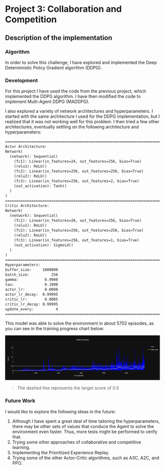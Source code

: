 
# Project 3: Collaboration and Competition

## Description of the implementation

### Algorithm

In order to solve this challenge, I have explored and implemented the Deep Deterministic Policy Gradient algorithm (DDPG).

### Development

For this project I have used the code from the previous project, which implemented the DDPG algorithm. I have then modified the code to implement Multi-Agent DDPG (MADDPG).

I also explored a variety of network architectures and hyperparameters. I started with the same architecture I used for the DDPG implementation, but I realized that it was not working well for this problem. I then tried a few other architectures, eventually settling on the following architecture and hyperparameters:

```
================================================================================
Actor Architecture:
Network(
  (network): Sequential(
    (fc1): Linear(in_features=24, out_features=256, bias=True)
    (relu1): ReLU()
    (fc2): Linear(in_features=256, out_features=256, bias=True)
    (relu2): ReLU()
    (fc3): Linear(in_features=256, out_features=2, bias=True)
    (out_activation): Tanh()
  )
)
================================================================================
Critic Architecture:
Network(
  (network): Sequential(
    (fc1): Linear(in_features=26, out_features=256, bias=True)
    (relu1): ReLU()
    (fc2): Linear(in_features=256, out_features=256, bias=True)
    (relu2): ReLU()
    (fc3): Linear(in_features=256, out_features=1, bias=True)
    (out_activation): Sigmoid()
  )
)
================================================================================
Hyperparameters:
buffer_size:     1000000
batch_size:          256
gamma:            0.9900
tau:              0.1000
actor_lr:         0.0008
actor_lr_decay:  0.99995
critic_lr:        0.0005
critic_lr_decay: 0.99995
update_every:          4
================================================================================
```

This model was able to solve the environment in about 5702 episodes, as you can see in the training progress chart below:

![Training Progress](training-progress.png)

> The dashed line represents the target score of 0.5

### Future Work

I would like to explore the following ideas in the future:
1. Although I have spent a great deal of time tailoring the hyperparameters, there may be other sets of values that conduce the Agent to solve the environment even faster. Thus, more tests might be performed to verify that.
2. Trying some other approaches of collaborative and competitive learning.
3. Implementing the Prioritized Experience Replay.
4. Trying some of the other Actor-Critic algorithms, such as A3C, A2C, and PPO.
